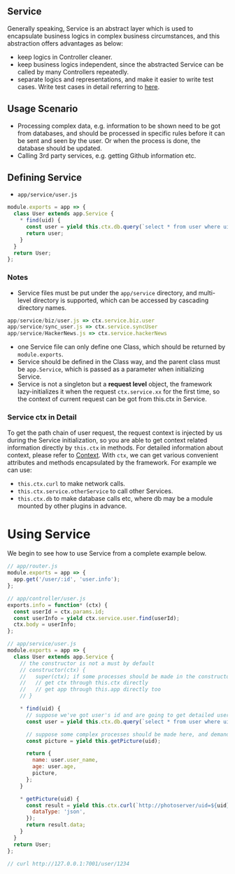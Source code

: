Service
---

Generally speaking, Service is an abstract layer which is used to encapsulate business logics in complex business circumstances, and this abstraction offers advantages as below:

- keep logics in Controller cleaner.
- keep business logics independent, since the abstracted Service can be called by many Controllers repeatedly.
- separate logics and representations, and make it easier to write test cases. Write test cases in detail referring to [here](../core/unittest.md).

## Usage Scenario

- Processing complex data, e.g. information to be shown need to be got from databases, and should be processed in specific rules before it can be sent and seen by the user. Or when the process is done, the database should be updated.
- Calling 3rd party services, e.g. getting Github information etc.

## Defining Service

- `app/service/user.js`

```js
module.exports = app => {
  class User extends app.Service {
    * find(uid) {
      const user = yield this.ctx.db.query(`select * from user where uid = ${uid}`);
      return user;
    }
  }
  return User;
};
```

### Notes

- Service files must be put under the `app/service` directory, and multi-level directory is supported, which can be accessed by cascading directory names.

```js
app/service/biz/user.js => ctx.service.biz.user
app/service/sync_user.js => ctx.service.syncUser
app/service/HackerNews.js => ctx.service.hackerNews
```

- one Service file can only define one Class, which should be returned by `module.exports`.
- Service should be defined in the Class way, and the parent class must be `app.Service`, which is passed as a parameter when initializing Service.
- Service is not a singleton but a **request level** object, the framework lazy-initializes it when the request `ctx.service.xx` for the first time, so the context of current request can be got from this.ctx in Service.

### Service ctx in Detail

To get the path chain of user request, the request context is injected by us during the Service initialization, so you are able to get context related information directly by `this.ctx` in methods. For detailed information about context, please refer to [Context](./extend.md#context).
With `ctx`, we can get various convenient attributes and methods encapsulated by the framework. For example we can use:

- `this.ctx.curl` to make network calls.
- `this.ctx.service.otherService` to call other Services.
- `this.ctx.db` to make database calls etc, where db may be a module mounted by other plugins in advance.

# Using Service

We begin to see how to use Service from a complete example below.

```js
// app/router.js
module.exports = app => {
  app.get('/user/:id', 'user.info');
};

// app/controller/user.js
exports.info = function* (ctx) {
  const userId = ctx.params.id;
  const userInfo = yield ctx.service.user.find(userId);
  ctx.body = userInfo;
};

// app/service/user.js
module.exports = app => {
  class User extends app.Service {
    // the constructor is not a must by default
    // constructor(ctx) {
    //   super(ctx); if some processes should be made in the constructor, this statement is a must in order to use `this.ctx` later
    //   // get ctx through this.ctx directly
    //   // get app through this.app directly too
    // }

    * find(uid) {
      // suppose we've got user's id and are going to get detailed user information from databases
      const user = yield this.ctx.db.query(`select * from user where uid = ${uid}`);

      // suppose some complex processes should be made here, and demanded informations are returned then. 
      const picture = yield this.getPicture(uid);

      return {
        name: user.user_name,
        age: user.age,
        picture,
      };
    }

    * getPicture(uid) {
      const result = yield this.ctx.curl(`http://photoserver/uid=${uid}`, {
        dataType: 'json',
      });
      return result.data;
    }
  }
  return User;
};

// curl http://127.0.0.1:7001/user/1234
```

